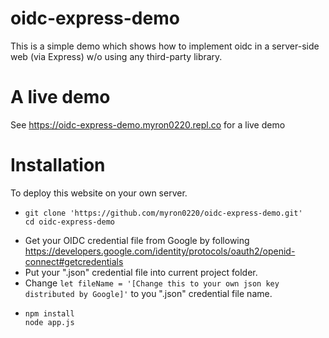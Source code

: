 # oidc-express-demo
 This is a simple demo which shows how to implement oidc in a server-side web (via Express) w/o using any third-party library.

# A live demo
 See https://oidc-express-demo.myron0220.repl.co for a live demo
 
# Installation
 To deploy this website on your own server.
 - ```
   git clone 'https://github.com/myron0220/oidc-express-demo.git'
   cd oidc-express-demo
   ```
 - Get your OIDC credential file from Google by following  
   https://developers.google.com/identity/protocols/oauth2/openid-connect#getcredentials  
 - Put your ".json" credential file into current project folder.
 - Change ```let fileName = '[Change this to your own json key distributed by Google]'``` to you ".json" credential file name.
 - ```
   npm install
   node app.js
   ```
 
